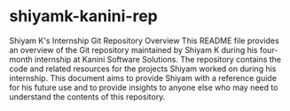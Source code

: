 # shiyamk-kanini-rep
Shiyam K's Internship Git Repository
Overview
This README file provides an overview of the Git repository maintained by Shiyam K during his four-month internship at Kanini Software Solutions. The repository contains the code and related resources for the projects Shiyam worked on during his internship. This document aims to provide Shiyam with a reference guide for his future use and to provide insights to anyone else who may need to understand the contents of this repository.

